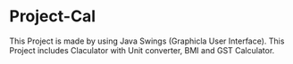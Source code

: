 # Project-Cal
This Project is made by using Java Swings (Graphicla User Interface).
This Project includes Claculator with Unit converter, BMI and GST Calculator.
